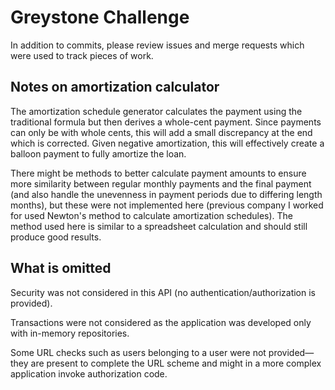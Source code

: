 # Greystone Challenge
In addition to commits, please review issues and merge requests which were used
to track pieces of work.

## Notes on amortization calculator
The amortization schedule generator calculates the payment using the traditional
formula but then derives a whole-cent payment. Since payments can only be with
whole cents, this will add a small discrepancy at the end which is corrected.
Given negative amortization, this will effectively create a balloon payment to
fully amortize the loan.

There might be methods to better calculate payment amounts to ensure more
similarity between regular monthly payments and the final payment (and also
handle the unevenness in payment periods due to differing length months), but
these were not implemented here (previous company I worked for used Newton's
method to calculate amortization schedules). The method used here is similar
to a spreadsheet calculation and should still produce good results.

## What is omitted
Security was not considered in this API (no authentication/authorization is
provided).

Transactions were not considered as the application was developed only with
in-memory repositories.

Some URL checks such as users belonging to a user were not provided—they are
present to complete the URL scheme and might in a more complex application
invoke authorization code.
